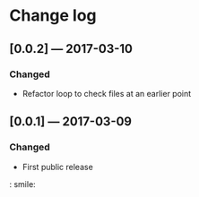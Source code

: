 # Change log

## [0.0.2] — 2017-03-10

### Changed
- Refactor loop to check files at an earlier point

## [0.0.1] — 2017-03-09

### Changed
- First public release

: smile:
